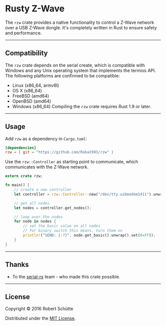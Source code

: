 # Rusty Z-Wave

The `rzw` crate provides a native functionality to control a Z-Wave network over a USB Z-Wave dongle. It's completely written in Rust to ensure safety and performance.

---
## Compatibility
The `rzw` crate depends on the serial create, which is compatible with Windows and any Unix operating system that implements the termios API. The following platforms are confirmed to be compatible:

* Linux (x86_64, armv6l)
* OS X (x86_64)
* FreeBSD (amd64)
* OpenBSD (amd64)
* Windows (x86_64)
Compiling the `rzw` crate requires Rust 1.9 or later.

---
## Usage
Add `rzw` as a dependency in `Cargo.toml`:
```toml
[dependencies]
rzw = { git = "https://github.com/Roba1993/rzw" }
```

Use the `rzw::Controller` as starting point to communicate, which communicates with the Z-Wave network.
```rust
extern crate rzw;

fn main() {
    // create a new controller
    let controller = rzw::Controller::new("/dev/tty.usbmodem1411").unwrap();

    // get all nodes
    let nodes = controller.get_nodes();

    // loop over the nodes
    for node in nodes {
        // set the basic value on all nodes
        // for binary switch this means, turn them on
        println!("SEND: {:?}", node.get_basic().unwrap().set(0xFF));
    }
}
```

---
## Thanks
* To the [serial-rs](https://github.com/dcuddeback/serial-rs) team - who made this crate possible.

---
## License
Copyright © 2016 Robert Schütte

Distributed under the [MIT License](LICENSE).
